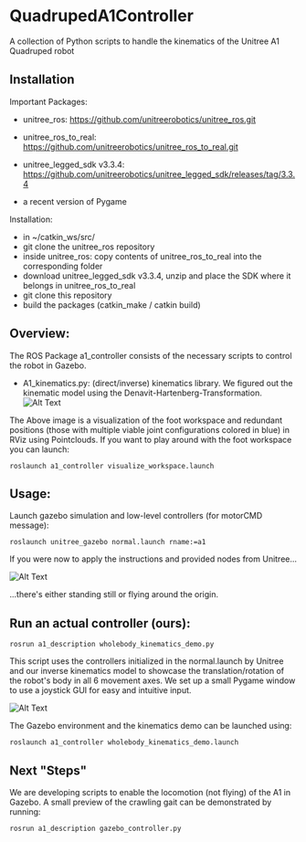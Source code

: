 
# QuadrupedA1Controller

A collection of Python scripts to handle the kinematics of the Unitree A1 Quadruped robot
## Installation


Important Packages:
- unitree_ros: 
    https://github.com/unitreerobotics/unitree_ros.git

- unitree_ros_to_real:
    https://github.com/unitreerobotics/unitree_ros_to_real.git

- unitree_legged_sdk v3.3.4:
    https://github.com/unitreerobotics/unitree_legged_sdk/releases/tag/3.3.4
- a recent version of Pygame

Installation:
- in ~/catkin_ws/src/
- git clone the unitree_ros repository
- inside unitree_ros: copy contents of unitree_ros_to_real into the corresponding folder
- download unitree_legged_sdk v3.3.4, unzip and place the SDK where it belongs in unitree_ros_to_real
- git clone this repository
- build the packages (catkin_make / catkin build)

## Overview:
The ROS Package a1_controller consists of the necessary scripts to control the robot in Gazebo.
- A1_kinematics.py: (direct/inverse) kinematics library. We figured out the kinematic model using the Denavit-Hartenberg-Transformation.
![Alt Text](https://i.imgur.com/f0Jjd32.png)

The Above image is a visualization of the foot workspace and redundant positions (those with multiple viable joint configurations colored in blue) in RViz using Pointclouds.
If you want to play around with the foot workspace you can launch:
```
roslaunch a1_controller visualize_workspace.launch
```

## Usage:
Launch gazebo simulation and low-level controllers (for motorCMD message):

```
roslaunch unitree_gazebo normal.launch rname:=a1
```

If you were now to apply the instructions and provided nodes from Unitree...

![Alt Text](https://media.giphy.com/media/v1.Y2lkPTc5MGI3NjExa3VyejJtYjhxOGlwejRmaWU3ZDdmY2tzNWRlNTJqYTNhODRneDZvdSZlcD12MV9pbnRlcm5hbF9naWZfYnlfaWQmY3Q9Zw/WuXrsGJsW7vYuUkg8t/giphy.gif)

...there's either standing still or flying around the origin.

## Run an actual controller (ours):

```
rosrun a1_description wholebody_kinematics_demo.py
```

This script uses the controllers initialized in the normal.launch by Unitree and our inverse kinematics model to showcase the translation/rotation of the robot's body in all 6 movement axes. 
We set up a small Pygame window to use a joystick GUI for easy and intuitive input.


![Alt Text](https://media.giphy.com/media/v1.Y2lkPTc5MGI3NjExbnZvbW96OWoyZ3BsMGpmNnh5ZDRqdnE4bmU1aTRyYWFueHByajZ6YyZlcD12MV9pbnRlcm5hbF9naWZfYnlfaWQmY3Q9Zw/eOXNwK2yL2ZI6g3NbY/giphy.gif)

The Gazebo environment and the kinematics demo can be launched using:
```
roslaunch a1_controller wholebody_kinematics_demo.launch
```



## Next "Steps"
We are developing scripts to enable the locomotion (not flying) of the A1 in Gazebo. A small preview of the crawling gait can be demonstrated by running:

```
rosrun a1_description gazebo_controller.py
```
